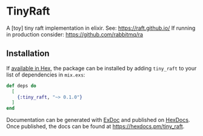# TinyRaft

A [toy] tiny raft implementation in elixir. See: <https://raft.github.io/>
If running in production consider: <https://github.com/rabbitmq/ra>

## Installation

If [available in Hex](https://hex.pm/docs/publish), the package can be installed
by adding `tiny_raft` to your list of dependencies in `mix.exs`:

```elixir
def deps do
  [
    {:tiny_raft, "~> 0.1.0"}
  ]
end
```

Documentation can be generated with [ExDoc](https://github.com/elixir-lang/ex_doc)
and published on [HexDocs](https://hexdocs.pm). Once published, the docs can
be found at <https://hexdocs.pm/tiny_raft>.
